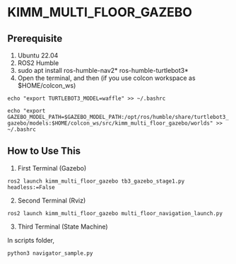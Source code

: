 # KIMM_MULTI_FLOOR_GAZEBO

## Prerequisite
1) Ubuntu 22.04
2) ROS2 Humble
3) sudo apt install ros-humble-nav2* ros-humble-turtlebot3*
4) Open the terminal, and then (if you use colcon workspace as $HOME/colcon_ws)

``` echo "export TURTLEBOT3_MODEL=waffle" >> ~/.bashrc ```

``` echo "export GAZEBO_MODEL_PATH=$GAZEBO_MODEL_PATH:/opt/ros/humble/share/turtlebot3_gazebo/models:$HOME/colcon_ws/src/kimm_multi_floor_gazebo/worlds" >> ~/.bashrc ```

## How to Use This
1) First Terminal (Gazebo)

``` ros2 launch kimm_multi_floor_gazebo tb3_gazebo_stage1.py headless:=False ```

2) Second Terminal (Rviz)

``` ros2 launch kimm_multi_floor_gazebo multi_floor_navigation_launch.py ```

3) Third Terminal (State Machine)

In scripts folder,

``` python3 navigator_sample.py ```
